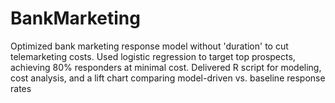 # BankMarketing
Optimized bank marketing response model without 'duration' to cut telemarketing costs. Used logistic regression to target top prospects, achieving 80% responders at minimal cost. Delivered R script for modeling, cost analysis, and a lift chart comparing model-driven vs. baseline response rates
